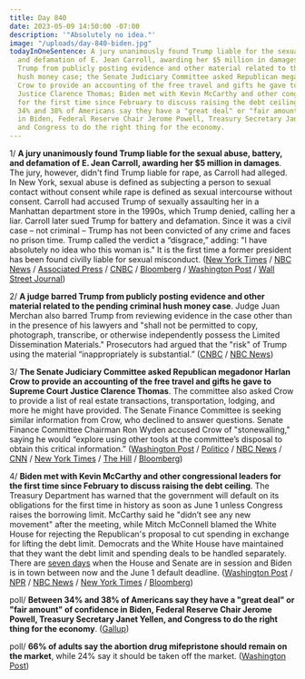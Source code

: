 ```yaml
---
title: Day 840
date: 2023-05-09 14:50:00 -07:00
description: '"Absolutely no idea."'
image: "/uploads/day-840-biden.jpg"
todayInOneSentence: A jury unanimously found Trump liable for the sexual abuse, battery,
  and defamation of E. Jean Carroll, awarding her $5 million in damages; a judge barred
  Trump from publicly posting evidence and other material related to the pending criminal
  hush money case; the Senate Judiciary Committee asked Republican megadonor Harlan
  Crow to provide an accounting of the free travel and gifts he gave to Supreme Court
  Justice Clarence Thomas; Biden met with Kevin McCarthy and other congressional leaders
  for the first time since February to discuss raising the debt ceiling; and between
  34% and 38% of Americans say they have a "great deal" or "fair amount" of confidence
  in Biden, Federal Reserve Chair Jerome Powell, Treasury Secretary Janet Yellen,
  and Congress to do the right thing for the economy.
---
```


1/ **A jury unanimously found Trump liable for the sexual abuse, battery, and defamation of E. Jean Carroll, awarding her $5 million in damages**. The jury, however, didn't find Trump liable for rape, as Carroll had alleged. In New York, sexual abuse is defined as subjecting a person to sexual contact without consent while rape is defined as sexual intercourse without consent. Carroll had accused Trump of sexually assaulting her in a Manhattan department store in the 1990s, which Trump denied, calling her a liar. Carroll later sued Trump for battery and defamation. Since it was a civil case – not criminal – Trump has not been convicted of any crime and faces no prison time. Trump called the verdict a “disgrace,” adding: "I have absolutely no idea who this woman is." It is the first time a former president has been found civilly liable for sexual misconduct. ([New York Times](https://www.nytimes.com/live/2023/05/09/nyregion/trump-carroll-rape-trial-verdict) / [NBC News](https://www.nbcnews.com/politics/donald-trump/jury-reaches-verdict-e-jean-carroll-rape-defamation-case-trump-rcna82778) / [Associated Press](https://apnews.com/article/trump-rape-carroll-trial-fe68259a4b98bb3947d42af9ec83d7db) / [CNBC](https://www.cnbc.com/2023/05/09/trump-rape-defamation-trial-jury-gets-instructions-from-judge-.html) / [Bloomberg](https://www.bloomberg.com/news/articles/2023-05-09/trump-found-liable-for-sexual-assault-in-e-jean-carroll-suit?srnd=premium&sref=MIBMEEoj) / [Washington Post](https://www.washingtonpost.com/nation/2023/05/09/e-jean-carroll-trump-trial-verdict/) / [Wall Street Journal](https://www.wsj.com/articles/donald-trump-found-liable-in-e-jean-carroll-civil-case-ordered-to-pay-5-million-for-sexual-abuse-and-defamation-25e175b9?mod=hp_lead_pos1))

2/ **A judge barred Trump from publicly posting evidence and other material related to the pending criminal hush money case**. Judge Juan Merchan also barred Trump from reviewing evidence in the case other than in the presence of his lawyers and "shall not be permitted to copy, photograph, transcribe, or otherwise independently possess the Limited Dissemination Materials." Prosecutors had argued that the "risk" of Trump using the material “inappropriately is substantial.” ([CNBC](https://www.cnbc.com/2023/05/08/trump-barred-in-stormy-daniels-case-from-revealing-evidence.html) / [NBC News](https://www.nbcnews.com/politics/donald-trump/trump-barred-posting-evidence-hush-money-case-social-media-rcna83444))

3/ **The Senate Judiciary Committee asked Republican megadonor Harlan Crow to provide an accounting of the free travel and gifts he gave to Supreme Court Justice Clarence Thomas**. The committee also asked Crow to provide a list of real estate transactions, transportation, lodging, and more he might have provided. The Senate Finance Committee is seeking similar information from Crow, who declined to answer questions. Senate Finance Committee Chairman Ron Wyden accused Crow of "stonewalling," saying he would “explore using other tools at the committee’s disposal to obtain this critical information.” ([Washington Post](https://www.washingtonpost.com/politics/2023/05/08/senate-panel-asks-crow-full-accounting-gifts-thomas-other-justices/) / [Politico](https://www.politico.com/news/2023/05/09/harlan-crow-clarence-thomas-gifts-00095967) / [NBC News](https://www.nbcnews.com/politics/supreme-court/senators-ask-harlan-crow-list-gifts-clarence-thomas-justices-rcna83491) / [CNN](https://www.cnn.com/2023/05/09/politics/harlan-crow-senate-democrats-clarence-thomas/index.html) / [New York Times](https://www.nytimes.com/2023/05/09/us/politics/clarence-thomas-harlan-crow-senate-democrats.html) / [The Hill](https://thehill.com/regulation/court-battles/3995536-senate-judiciary-committee-asks-gop-megadonor-for-full-accounting-of-gifts-to-thomas/) / [Bloomberg](https://www.bloomberg.com/news/articles/2023-05-09/senate-democrats-ask-crow-to-detail-his-gifts-to-justice-thomas?sref=MIBMEEoj))

4/ **Biden met with Kevin McCarthy and other congressional leaders for the first time since February to discuss raising the debt ceiling**. The Treasury Department has warned that the government will default on its obligations for the first time in history as soon as June 1 unless Congress raises the borrowing limit. McCarthy said he "didn’t see any new movement" after the meeting, while Mitch McConnell blamed the White House for rejecting the Republican's proposal to cut spending in exchange for lifting the debt limit. Democrats and the White House have maintained that they want the debt limit and spending deals to be handled separately. There are [seven days](https://www.bloomberg.com/news/features/2023-05-08/debt-ceiling-anxiety-tracker-mccarthy-biden-showdown-in-focus?sref=MIBMEEoj) when the House and Senate are in session and Biden is in town between now and the June 1 default deadline. ([Washington Post](https://www.washingtonpost.com/politics/2023/05/09/biden-mccarthy-meeting-default-urgent/) / [NPR](https://www.npr.org/2023/05/09/1174780261/biden-mccarthy-debt-ceiling-meeting) / [NBC News](https://www.nbcnews.com/politics/white-house/biden-meet-republicans-debt-ceiling-default-crisis-negotiations-rcna83450) / [New York Times](https://www.nytimes.com/2023/05/09/us/politics/biden-mccarthy-debt-limit-meeting.html) / [Bloomberg](https://www.bloomberg.com/news/articles/2023-05-09/mccarthy-rejects-possibility-of-short-term-debt-limit-extension?srnd=premium&sref=MIBMEEoj))

poll/ **Between 34% and 38% of Americans say they have a "great deal" or "fair amount" of confidence in Biden, Federal Reserve Chair Jerome Powell, Treasury Secretary Janet Yellen, and Congress to do the right thing for the economy**. ([Gallup](https://news.gallup.com/poll/505478/americans-lack-confidence-major-economic-leaders.aspx))

poll/ **66% of adults say the abortion drug mifepristone should remain on the market**, while 24% say it should be taken off the market. ([Washington Post](https://www.washingtonpost.com/politics/2023/05/09/mifepristone-abortion-poll/))